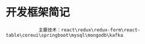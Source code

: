 # 开发框架简记

```
            主要技术：react\redux\redux-form\react-table\coreui\springboot\mysql\mongodb\kafka
```



